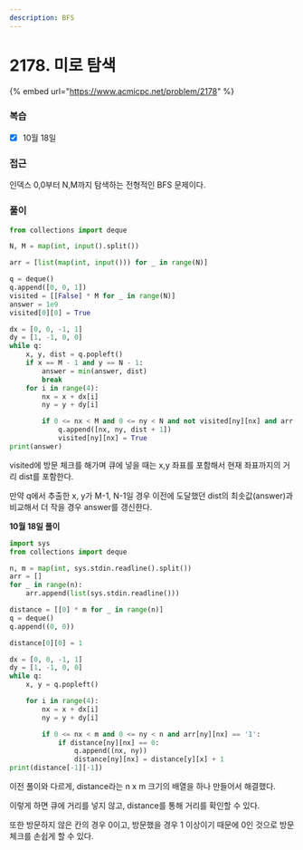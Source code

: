 ```yaml
---
description: BFS
---
```


# 2178. 미로 탐색

{% embed url="https://www.acmicpc.net/problem/2178" %}

### 복습

* [x] 10월 18일

### 접근

인덱스 0,0부터 N,M까지 탐색하는 전형적인 BFS 문제이다.

### 풀이

```python
from collections import deque

N, M = map(int, input().split())

arr = [list(map(int, input())) for _ in range(N)]

q = deque()
q.append([0, 0, 1])
visited = [[False] * M for _ in range(N)]
answer = 1e9
visited[0][0] = True

dx = [0, 0, -1, 1]
dy = [1, -1, 0, 0]
while q:
    x, y, dist = q.popleft()
    if x == M - 1 and y == N - 1:
        answer = min(answer, dist)
        break
    for i in range(4):
        nx = x + dx[i]
        ny = y + dy[i]

        if 0 <= nx < M and 0 <= ny < N and not visited[ny][nx] and arr[ny][nx] == 1:
            q.append([nx, ny, dist + 1])
            visited[ny][nx] = True
print(answer)
```

visited에 방문 체크를 해가며 큐에 넣을 때는 x,y 좌표를 포함해서 현재 좌표까지의 거리 dist를 포함한다.

만약 q에서 추출한 x, y가 M-1, N-1일 경우 이전에 도달했던 dist의 최솟값(answer)과 비교해서 더 작을 경우 answer를 갱신한다.



**10월 18일 풀이**

```python
import sys
from collections import deque

n, m = map(int, sys.stdin.readline().split())
arr = []
for _ in range(n):
    arr.append(list(sys.stdin.readline()))

distance = [[0] * m for _ in range(n)]
q = deque()
q.append((0, 0))

distance[0][0] = 1

dx = [0, 0, -1, 1]
dy = [1, -1, 0, 0]
while q:
    x, y = q.popleft()

    for i in range(4):
        nx = x + dx[i]
        ny = y + dy[i]

        if 0 <= nx < m and 0 <= ny < n and arr[ny][nx] == '1':
            if distance[ny][nx] == 0:
                q.append((nx, ny))
                distance[ny][nx] = distance[y][x] + 1
print(distance[-1][-1])
```

이전 풀이와 다르게, distance라는 n x m 크기의 배열을 하나 만들어서 해결했다.

이렇게 하면 큐에 거리를 넣지 않고, distance를 통해 거리를 확인할 수 있다.

또한 방문하지 않은 칸의 경우 0이고, 방문했을 경우 1 이상이기 때문에 0인 것으로 방문체크를 손쉽게 할 수 있다.
